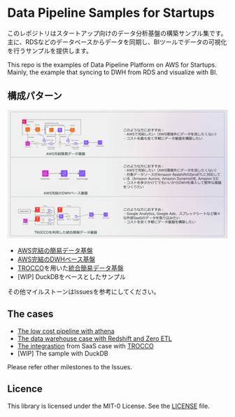 # Data Pipeline Samples for Startups 

このレポジトリはスタートアップ向けのデータ分析基盤の構築サンプル集です。主に、RDSなどのデータベースからデータを同期し、BIツールでデータの可視化を行うサンプルを提供します。

This repo is the examples of Data Pipeline Platform on AWS for Startups. Mainly, the example that syncing to DWH from RDS and visualize with BI. 

## 構成パターン
![img](./doc/image1.png)

* [AWS完結の簡易データ基盤](./aurora-athena-sample)
* [AWS完結のDWHベース基盤](./zero-etl-sample/)
* [TROCCO](https://trocco.io/)を用いた[統合簡易データ基盤](./trocco-athena-sample/)
* [WIP] DuckDBをベースとしたサンプル

その他マイルストーンはIssuesを参考にしてください。


## The cases
* [The low cost pipeline with athena](./aurora-athena-sample)
* [The data warehouse case with Redshift and Zero ETL](./zero-etl-sample/)
* [The integrastion](./trocco-athena-sample/) from SaaS case with [TROCCO](https://trocco.io/)
* [WIP] The sample with DuckDB

Please refer other milestones to the Issues.

## Licence
This library is licensed under the MIT-0 License. See the [LICENSE](./LICENSE) file.


